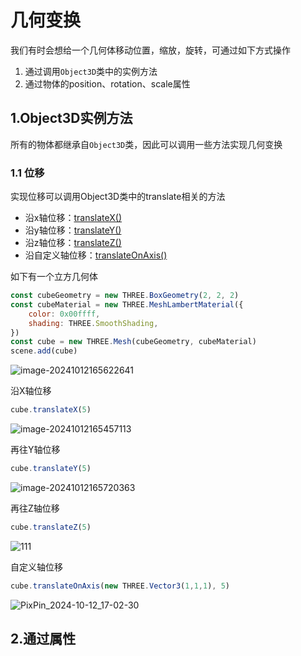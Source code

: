 # 几何变换

我们有时会想给一个几何体移动位置，缩放，旋转，可通过如下方式操作

1. 通过调用`Object3D`类中的实例方法
2. 通过物体的position、rotation、scale属性



## 1.Object3D实例方法

所有的物体都继承自`Object3D`类，因此可以调用一些方法实现几何变换

### 1.1 位移

实现位移可以调用Object3D类中的translate相关的方法

- 沿x轴位移：[translateX()](../核心/01.Object3D#translateX()) 
- 沿y轴位移：[translateY()](../核心/01.Object3D#translateY())
- 沿z轴位移：[translateZ()](../核心/01.Object3D#translateZ())
- 沿自定义轴位移：[translateOnAxis()](../核心/01.Object3D#translateOnAxis())

如下有一个立方几何体

```js
const cubeGeometry = new THREE.BoxGeometry(2, 2, 2) 
const cubeMaterial = new THREE.MeshLambertMaterial({
    color: 0x00ffff,
    shading: THREE.SmoothShading,
})
const cube = new THREE.Mesh(cubeGeometry, cubeMaterial)
scene.add(cube) 
```

![image-20241012165622641](https://gitee.com/xarzhi/picture/raw/master/img/image-20241012165622641.png)

沿X轴位移

```js
cube.translateX(5)
```

![image-20241012165457113](https://gitee.com/xarzhi/picture/raw/master/img/image-20241012165457113.png)

再往Y轴位移

```js
cube.translateY(5)
```

![image-20241012165720363](https://gitee.com/xarzhi/picture/raw/master/img/image-20241012165720363.png)

再往Z轴位移

```js
cube.translateZ(5)
```

![111](https://gitee.com/xarzhi/picture/raw/master/img/111.gif)

自定义轴位移

```js
cube.translateOnAxis(new THREE.Vector3(1,1,1), 5)
```

![PixPin_2024-10-12_17-02-30](https://gitee.com/xarzhi/picture/raw/master/img/PixPin_2024-10-12_17-02-30.gif)



## 2.通过属性